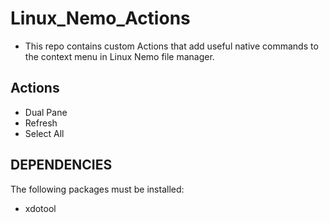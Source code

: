# Linux_Nemo_Actions



* This repo contains custom Actions that add useful native commands to the context menu in Linux Nemo file manager.


## Actions



* Dual Pane
* Refresh
* Select All


## DEPENDENCIES

The following packages must be installed:



* xdotool
